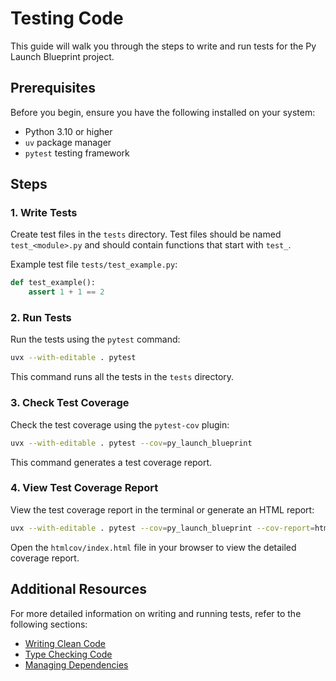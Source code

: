 # Testing Code

This guide will walk you through the steps to write and run tests for the Py Launch Blueprint project.

## Prerequisites

Before you begin, ensure you have the following installed on your system:

- Python 3.10 or higher
- `uv` package manager
- `pytest` testing framework

## Steps

### 1. Write Tests

Create test files in the `tests` directory. Test files should be named `test_<module>.py` and should contain functions that start with `test_`.

Example test file `tests/test_example.py`:

```python
def test_example():
    assert 1 + 1 == 2
```

### 2. Run Tests

Run the tests using the `pytest` command:

```bash
uvx --with-editable . pytest
```

This command runs all the tests in the `tests` directory.

### 3. Check Test Coverage

Check the test coverage using the `pytest-cov` plugin:

```bash
uvx --with-editable . pytest --cov=py_launch_blueprint
```

This command generates a test coverage report.

### 4. View Test Coverage Report

View the test coverage report in the terminal or generate an HTML report:

```bash
uvx --with-editable . pytest --cov=py_launch_blueprint --cov-report=html
```

Open the `htmlcov/index.html` file in your browser to view the detailed coverage report.

## Additional Resources

For more detailed information on writing and running tests, refer to the following sections:

- [Writing Clean Code](writing_clean_code.md)
- [Type Checking Code](type_checking_code.md)
- [Managing Dependencies](managing_dependencies.md)
